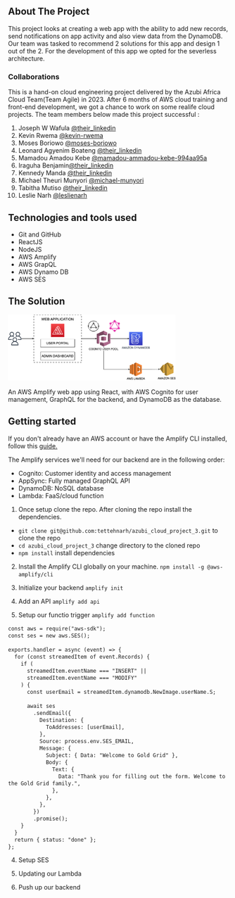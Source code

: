 ## About The Project

This project looks at creating a web app with the ability to add new records, send notifications on app activity and also view data from the DynamoDB. Our team was tasked to recommend 2 solutions for this app and design 1 out of the 2. For the development of this app we opted for the severless architecture.

### Collaborations

This is a hand-on cloud engineering project delivered by the Azubi Africa Cloud Team(Team Agile) in 2023. After 6 months of AWS cloud training and front-end development, we got a chance to work on some realife cloud projects.
The team members below made this project successful :

1.  Joseph W Wafula [@their_linkedin]()
2.  Kevin Rwema [@kevin-rwema](https://www.linkedin.com/in/kevin-rwema/)
3.  Moses Boriowo [@moses-boriowo](https://www.linkedin.com/in/moses-boriowo/)
4.  Leonard Agyenim Boateng [@their_linkedin]()
5.  Mamadou Amadou Kebe [@mamadou-ammadou-kebe-994aa95a](https://www.linkedin.com/in/mamadou-ammadou-kebe-994aa95a/)
6.  Iraguha Benjamin[@their_linkedin]()
7.  Kennedy Manda [@their_linkedin]()
8.  Michael Theuri Munyori [@michael-munyori](https://www.linkedin.com/in/michael-munyori/)
9.  Tabitha Mutiso [@their_linkedin]()
10. Leslie Narh [@leslienarh](https://www.linkedin.com/in/leslienarh/)

## Technologies and tools used

- Git and GitHub
- ReactJS
- NodeJS
- AWS Amplify
- AWS GrapQL
- AWS Dynamo DB
- AWS SES

## The Solution

<img src="serverless_arch.png" alt="serverless architecture" width="auto" height="150">

An AWS Amplify web app using React, with AWS Cognito for user management, GraphQL for the backend, and DynamoDB as the database.

## Getting started

If you don't already have an AWS account or have the Amplify CLI installed, follow this <a href="https://docs.amplify.aws/start/getting-started/installation/q/integration/next/#install-and-configure-the-amplify-cli">guide.
</a>

The Amplify services we'll need for our backend are in the following order:

- Cognito: Customer identity and access management
- AppSync: Fully managed GraphQL API
- DynamoDB: NoSQL database
- Lambda: FaaS/cloud function

1. Once setup clone the repo. After cloning the repo install the dependencies.

- `git clone git@github.com:tettehnarh/azubi_cloud_project_3.git` to clone the repo
- `cd azubi_cloud_project_3` change directory to the cloned repo
- `npm install` install dependencies

2. Install the Amplify CLI globally on your machine.
   `npm install -g @aws-amplify/cli`

3. Initialize your backend
   `amplify init`

4. Add an API
   `amplify add api`

5. Setup our functio trigger
   `amplify add function`

```javascript:
const aws = require("aws-sdk");
const ses = new aws.SES();

exports.handler = async (event) => {
  for (const streamedItem of event.Records) {
    if (
      streamedItem.eventName === "INSERT" ||
      streamedItem.eventName === "MODIFY"
    ) {
      const userEmail = streamedItem.dynamodb.NewImage.userName.S;

      await ses
        .sendEmail({
          Destination: {
            ToAddresses: [userEmail],
          },
          Source: process.env.SES_EMAIL,
          Message: {
            Subject: { Data: "Welcome to Gold Grid" },
            Body: {
              Text: {
                Data: "Thank you for filling out the form. Welcome to the Gold Grid family.",
              },
            },
          },
        })
        .promise();
    }
  }
  return { status: "done" };
};
```

4. Setup SES

5. Updating our Lambda

6. Push up our backend

